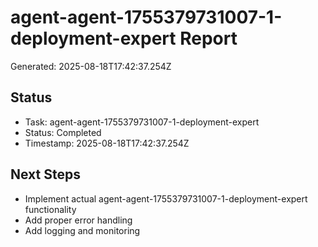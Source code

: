 # agent-agent-1755379731007-1-deployment-expert Report

Generated: 2025-08-18T17:42:37.254Z

## Status
- Task: agent-agent-1755379731007-1-deployment-expert
- Status: Completed
- Timestamp: 2025-08-18T17:42:37.254Z

## Next Steps
- Implement actual agent-agent-1755379731007-1-deployment-expert functionality
- Add proper error handling
- Add logging and monitoring
